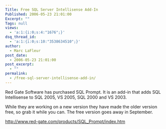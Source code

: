 ```yaml
---
Title: Free SQL Server Intellisense Add-In
Published: 2006-05-23 21:01:00
Excerpt: ""
Tags: null
views:
  - 'a:1:{i:0;s:4:"1676";}'
dsq_thread_id:
  - 'a:1:{i:0;s:10:"3538634510";}'
author:
  - Marc LaFleur
post_date:
  - 2006-05-23 21:01:00
post_excerpt:
  - ""
permalink:
  - /free-sql-server-intellisense-add-in/
---
```

<p>Red Gate Software has purchased SQL Prompt. It is an add-in that adds SQL Intellisense to SQL 2005, VS 2005, SQL 2000 and VS 2003.</p>
<p>While they are working on a new version they have made the older version free, so grab it while you can. The free version goes away in September. </p>
<p><a href="http://www.red-gate.com/products/SQL_Prompt/index.htm">http://www.red-gate.com/products/SQL_Prompt/index.htm</a></p>
<p>&nbsp;</p>